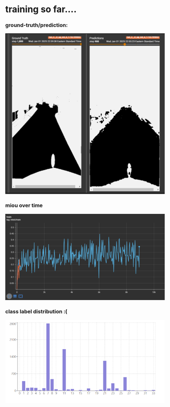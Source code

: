 # training so far....


### ground-truth/prediction:

![alt text](<Screenshot 2025-01-01 232815.png>)


### miou over time

![alt text](<Screenshot 2025-01-01 234052.png>)


### class label distribution :(

![alt text](<Screenshot 2025-01-02 022500.png>)